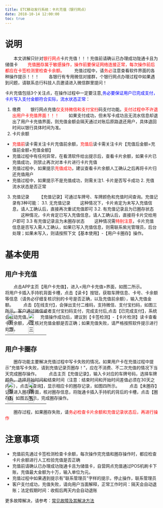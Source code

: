 ```yaml
---
title: ETC移动发行系统：卡片充值（银行网点）
date: 2018-10-14 12:00:00 
toc: true
---
```

# 说明
&emsp;&emsp;本文讲解只针对<span style="color:red;">银行网点</span>卡片充值！！！充值前请确认已办理成功陇通卡且为储值卡
&emsp;&emsp;<span style="color:red;">充值圈存属于敏感操作，操作前要保证网络连接正常，每次操作前后都应在卡签检测里检查卡余额。</span>
&emsp;&emsp;充值过程中，请<span style="color:red;">务必</span>注意查看软件界面的各种操作提示！！！
&emsp;&emsp;各银行有专用微信对接群，个银行网点办理过程中如果遇到问题，请联系总行科技人员邀请进入微信群里提问！

卡片充值包括3个关注点，在操作过程中一定要注意,<span style="color:blue;">务必要保证用户已完成支付，卡片写入支付金额符合实际，流水状态正常</span>：
1. 缴费
&emsp;&emsp;银行网点充值<span style="color:red;">仅支持微信和支付宝扫</span>码支付功能。<span style="color:red;">支付过程中不许退出用户卡充值界面！！！</span>
&emsp;&emsp;如果支付成功，但未写卡成功且无流水信息却退出了用户卡充值界面，则充值金额会隔天通过对账后原路退还用户，具体退回时间以银行具体时间为准。
2. 卡片余额
* <span style="color:red;">充值前</span>读卡需关注卡片充值前余额，<span style="color:red;">充值后</span>读卡需关注卡片【充值后金额=充值前金额+充值金额】
* 充值过程中有任何异常，在看清软件给出提示后，查看卡片余额，如果卡片已充值成功，则禁止再次对本卡片进行卡片充值
* 充值过程中，如果提示<span style="color:red;">充值成功</span>，建议查看卡片余额人工确认之后再将卡片归还充值用户
* 充值过程中，如果提示不是充值成功，则需关注1. 卡片是否写卡成功 2. 充值流水状态是否正常
3. 充值记录
&emsp;&emsp;【充值记录】可通过车牌号、车牌颜色和充值时间查询。充值记录有3种可能：
3.1. 无充值记录
&emsp;&emsp;这种情况下，卡片肯定为未写入充值信息，请人工确认后，直接再次重试充值即可
3.2. 有充值记录且为已圈存状态
&emsp;&emsp;这种情况，卡片肯定已写入充值信息，请人工确认后，直接将卡片交给用户即可
3.3 有充值记录且为未圈存状态
&emsp;&emsp;这种情况需<span style="color:red;">特别注意</span>，卡片充值信息是否写入需人工确认，如果已写入充值信息，则需联系紫光管理员，后台处理；如果未写入，则请按照下文【基本使用】-【用户卡圈存】操作。

# 基本使用
## 用户卡充值
&emsp;&emsp;点击APP主页【用户卡充值】，进入<用户卡充值>界面，如图二所示。
&emsp;&emsp;将用户卡插入手持机背面卡槽，点击【读卡】按钮，获取车牌信息、卡号、卡余额等信息（请务必仔细复核识别的卡号是否正确，以及充值前余额），输入充值金额。
&emsp;&emsp;点击【在线支付】，会弹出支付二维码，支持微信、支付宝扫码，如图三所示。客户通过微信或者支付宝扫码支付，完成支付后,点击【已完成支付】，系统会自动充值。
&emsp;&emsp;充值操作成功后，建议到【卡签检测】-【卡片检测】读卡查看卡片余额，人工核对充值金额是否正确；如果充值失败，请严格按照软件提示进行处理。
<table style="margin-top: -80px;">
    <td><img src="/pub-images/recharge-2.png"  width="63%" alt="图二"/></td>
    <td><img src="/pub-images/recharge-3.png"  width="60%" alt="图三"/></td>
</table>

## 用户卡圈存
&emsp;&emsp;圈存功能主要解决充值过程中写卡失败的情况。如果用户卡在充值过程中提示"充值写卡失败，请到充值记录页圈存！"，应在不消费、不二次充值的情况下当天完成圈存操作。
&emsp;&emsp;点击主页【充值记录】，输入卡对应的车牌号码，选择车牌颜色，选择开始时间和结束时间（注意：结束时间和开始时间差值必须在30天之内！），点击【查询】，显示相应卡的圈存记录，如图四所示。
&emsp;&emsp;点击【未圈存】记录进入圈存界面，核对圈存信息，将陇通卡插入手持机的背后的卡槽，点击【圈存】，如图五所示，完成圈存操作。
<table style="margin-top: -80px;">
     <td><img src="/pub-images/recharge-4.png"  width="60%"  alt="图四" /></td>
     <td><img src="/pub-images/recharge-5.png"  width="60%"  alt="图五" /></td>
</table>
&emsp;&emsp;圈存过程，如果圈存失败，请<span style="color:red;">务必检查卡片余额和充值记录状态后，再进行操作</span>

# 注意事项
* 充值前先通过卡签检测检查卡余额，每次操作完充值和圈存操作时，都应检查卡片余额进行人工检验充值是否正确
* 充值前请确认已办理成功陇通卡且为储值卡，自营网点充值通过POS机刷卡下账，充值最大金额为十万，输入单位为元。
* 充值过程中如果遇到提示有"联系管理员"字样的提示，停止操作，联系管理员 
* 客户支付成功，充值失败，请向用户当面解释，正常工作时间：隔天会自动退账；法定假期时间：收假后两天内会自动退账

更多故障解决，请参考：[常见故障及其解决方法](/2018/10/10/problems/)    



